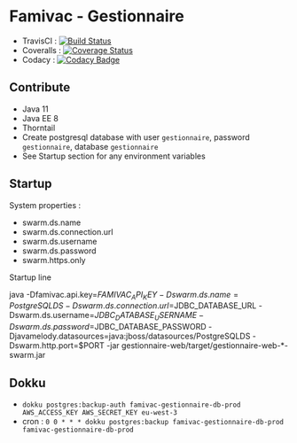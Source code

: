 # Famivac - Gestionnaire

- TravisCI : [![Build Status](https://travis-ci.org/famivac/famivac-gestionnaire.svg)](https://travis-ci.org/famivac/famivac-gestionnaire)
- Coveralls : [![Coverage Status](https://coveralls.io/repos/paoesco/famivac-gestionnaire/badge.svg?branch=master&service=github)](https://coveralls.io/github/paoesco/famivac-gestionnaire?branch=master)
- Codacy : [![Codacy Badge](https://api.codacy.com/project/badge/grade/14eb0f1c48d64909a87beddc0d2afb89)](https://www.codacy.com/app/pao-esco/famivac-gestionnaire)

## Contribute

- Java 11
- Java EE 8
- Thorntail
- Create postgresql database with user `gestionnaire`, password `gestionnaire`, database `gestionnaire`
- See Startup section for any environment variables

## Startup

System properties :
- swarm.ds.name
- swarm.ds.connection.url
- swarm.ds.username
- swarm.ds.password
- swarm.https.only

Startup line

java 
    -Dfamivac.api.key=$FAMIVAC_API_KEY 
    -Dswarm.ds.name=PostgreSQLDS 
    -Dswarm.ds.connection.url=$JDBC_DATABASE_URL 
    -Dswarm.ds.username=$JDBC_DATABASE_USERNAME 
    -Dswarm.ds.password=$JDBC_DATABASE_PASSWORD 
    -Djavamelody.datasources=java:jboss/datasources/PostgreSQLDS 
    -Dswarm.http.port=$PORT 
    -jar gestionnaire-web/target/gestionnaire-web-*-swarm.jar


## Dokku

- `dokku postgres:backup-auth famivac-gestionnaire-db-prod AWS_ACCESS_KEY AWS_SECRET_KEY eu-west-3`
- cron : `0 0 * * * dokku postgres:backup famivac-gestionnaire-db-prod famivac-gestionnaire-db-prod`